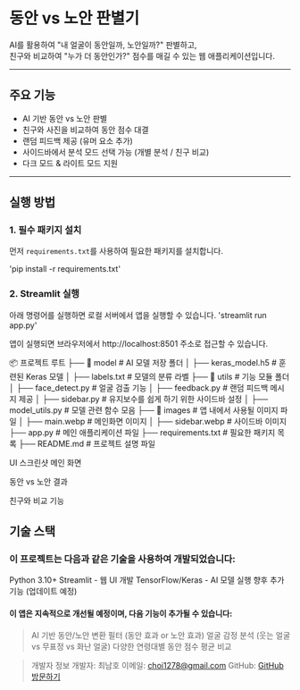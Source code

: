 # 동안 vs 노안 판별기

AI를 활용하여 "내 얼굴이 동안일까, 노안일까?" 판별하고,  
친구와 비교하여 "누가 더 동안인가?" 점수를 매길 수 있는 웹 애플리케이션입니다.

---

## 주요 기능

- AI 기반 동안 vs 노안 판별
- 친구와 사진을 비교하여 동안 점수 대결
- 랜덤 피드백 제공 (유머 요소 추가)
- 사이드바에서 분석 모드 선택 가능 (개별 분석 / 친구 비교)
- 다크 모드 & 라이트 모드 지원

---

## 실행 방법

### 1. 필수 패키지 설치
먼저 `requirements.txt`를 사용하여 필요한 패키지를 설치합니다.

'pip install -r requirements.txt'

### 2. Streamlit 실행
아래 명령어를 실행하면 로컬 서버에서 앱을 실행할 수 있습니다.
'streamlit run app.py'

앱이 실행되면 브라우저에서 http://localhost:8501 주소로 접근할 수 있습니다.

📦 프로젝트 루트
├── 📂 model              # AI 모델 저장 폴더
│   ├── keras_model.h5    # 훈련된 Keras 모델
│   ├── labels.txt        # 모델의 분류 라벨
├── 📂 utils              # 기능 모듈 폴더
│   ├── face_detect.py    # 얼굴 검출 기능
│   ├── feedback.py       # 랜덤 피드백 메시지 제공
│   ├── sidebar.py        # 유지보수를 쉽게 하기 위한 사이드바 설정
│   ├── model_utils.py    # 모델 관련 함수 모음
├── 📂 images             # 앱 내에서 사용될 이미지 파일
│   ├── main.webp         # 메인화면 이미지
│   ├── sidebar.webp      # 사이드바 이미지
├── app.py                # 메인 애플리케이션 파일
├── requirements.txt      # 필요한 패키지 목록
├── README.md             # 프로젝트 설명 파일

UI 스크린샷
메인 화면

동안 vs 노안 결과

친구와 비교 기능

## 기술 스택
### 이 프로젝트는 다음과 같은 기술을 사용하여 개발되었습니다:

Python 3.10+
Streamlit - 웹 UI 개발
TensorFlow/Keras - AI 모델 실행
향후 추가 기능 (업데이트 예정)
#### 이 앱은 지속적으로 개선될 예정이며, 다음 기능이 추가될 수 있습니다:

> AI 기반 동안/노안 변환 필터 (동안 효과 or 노안 효과)
> 얼굴 감정 분석 (웃는 얼굴 vs 무표정 vs 화난 얼굴)
> 다양한 연령대별 동안 점수 평균 비교

> 개발자 정보
> 개발자: 최남호
> 이메일: choi1278@gmail.com
>  GitHub: [GitHub 방문하기](https://github.com/nhchoi2/Presbyopia-During--app)